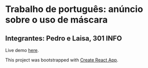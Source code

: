 # Trabalho de português: anúncio sobre o uso de máscara

## Integrantes: Pedro e Laisa, 301 INFO

Live demo [here](https://zen-darwin-8a3e23.netlify.app/).

This project was bootstrapped with [Create React App](https://github.com/facebook/create-react-app).
